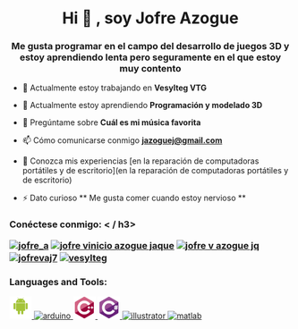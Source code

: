 <h1 align="center">Hi 👋 , soy Jofre Azogue</h1>
<h3 align="center">Me gusta programar en el campo del desarrollo de juegos 3D y estoy aprendiendo lenta pero seguramente en el que estoy muy contento</h3>

- 🔭 Actualmente estoy trabajando en **Vesylteg VTG**

- 🌱 Actualmente estoy aprendiendo **Programación y modelado 3D**

- 💬 Pregúntame sobre **Cuál es mi música favorita**

- 📫 Cómo comunicarse conmigo **jazoguej@gmail.com**

- 📄 Conozca mis experiencias [en la reparación de computadoras portátiles y de escritorio](en la reparación de computadoras portátiles y de escritorio)

- ⚡ Dato curioso ** Me gusta comer cuando estoy nervioso **

<h3 align="left">Conéctese conmigo: < / h3>
<p align = "left">
<a href="https://twitter.com/jofre_a" target="blank"><img align="center" src="https://raw.githubusercontent.com/rahuldkjain/github-profile-readme-generator/master/src/images/icons/Social/twitter.svg" alt="jofre_a" height="30" width="40" /></a>
<a href="https://linkedin.com/in/jofre vinicio azogue jaque" target="blank"><img align="center" src="https://raw.githubusercontent.com/rahuldkjain/github-profile-readme-generator/master/src/images/icons/Social/linked-in-alt.svg" alt="jofre vinicio azogue jaque" height="30" width="40" /></a>
<a href="https://fb.com/jofre v azogue jq" target="blank"><img align="center" src="https://raw.githubusercontent.com/rahuldkjain/github-profile-readme-generator/master/src/images/icons/Social/facebook.svg" alt="jofre v azogue jq" height="30" width="40" /></a>
<a href="https://instagram.com/jofrevaj7" target="blank"><img align="center" src="https://raw.githubusercontent.com/rahuldkjain/github-profile-readme-generator/master/src/images/icons/Social/instagram.svg" alt="jofrevaj7" height="30" width="40" /></a>
<a href="https://www.youtube.com/c/vesylteg" target="blank"><img align="center" src="https://raw.githubusercontent.com/rahuldkjain/github-profile-readme-generator/master/src/images/icons/Social/youtube.svg" alt="vesylteg" height="30" width="40" /></a>
</p>

<h3 align="left">Languages and Tools:</h3>
<p align="left"> <a href="https://developer.android.com" target="_blank" rel="noreferrer"> <img src="https://raw.githubusercontent.com/devicons/devicon/master/icons/android/android-original-wordmark.svg" alt="android" width="40" height="40"/> </a> <a href="https://www.arduino.cc/" target="_blank" rel="noreferrer"> <img src="https://cdn.worldvectorlogo.com/logos/arduino-1.svg" alt="arduino" width="40" height="40"/> </a> <a href="https://www.w3schools.com/cpp/" target="_blank" rel="noreferrer"> <img src="https://raw.githubusercontent.com/devicons/devicon/master/icons/cplusplus/cplusplus-original.svg" alt="cplusplus" width="40" height="40"/> </a> <a href="https://www.w3schools.com/cs/" target="_blank" rel="noreferrer"> <img src="https://raw.githubusercontent.com/devicons/devicon/master/icons/csharp/csharp-original.svg" alt="csharp" width="40" height="40"/> </a> <a href="https://www.adobe.com/in/products/illustrator.html" target="_ blank" rel="noreferrer"> <img src="https://www.vectorlogo.zone/logos/adobe_illustrator/adobe_illustrator-icon.svg" alt="illustrator" width="40" height="40"/> </a> <a href="https://www.mathworks.com/" target="_blank" rel="noreferrer"> <img src="https://upload.wikimedia.org/wikipedia/commons/2/21/Matlab_Logo.png" alt="matlab" width="40" height="40"/> </a> </p>
